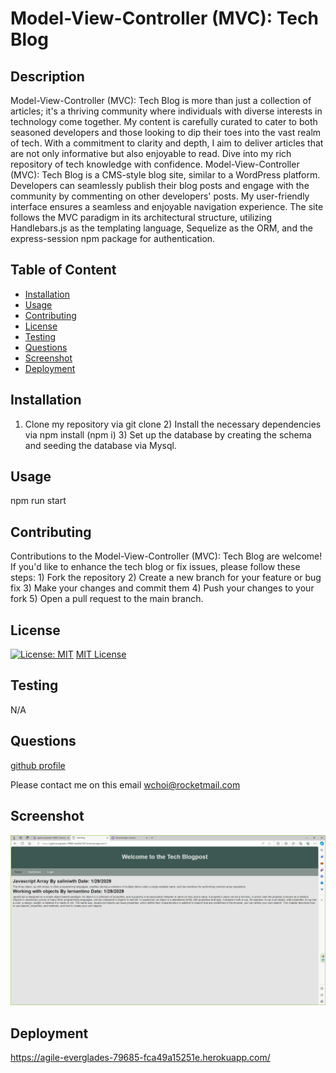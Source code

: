# Model-View-Controller (MVC): Tech Blog

## Description

Model-View-Controller (MVC): Tech Blog is more than just a collection of articles; it's a thriving community where individuals with diverse interests in technology come together. My content is carefully curated to cater to both seasoned developers and those looking to dip their toes into the vast realm of tech. With a commitment to clarity and depth, I aim to deliver articles that are not only informative but also enjoyable to read. Dive into my rich repository of tech knowledge with confidence. Model-View-Controller (MVC): Tech Blog is a CMS-style blog site, similar to a WordPress platform. Developers can seamlessly publish their blog posts and engage with the community by commenting on other developers' posts. My user-friendly interface ensures a seamless and enjoyable navigation experience. The site follows the MVC paradigm in its architectural structure, utilizing Handlebars.js as the templating language, Sequelize as the ORM, and the express-session npm package for authentication.

## Table of Content

- [Installation](#installation)
- [Usage](#usage)
- [Contributing](#contributing)
- [License](#license)
- [Testing](#testing)
- [Questions](#questions)
- [Screenshot](#screenshot)
- [Deployment](#deployment)

## Installation

1. Clone my repository via git clone 2) Install the necessary dependencies via npm install (npm i) 3) Set up the database by creating the schema and seeding the database via Mysql.

## Usage

npm run start

## Contributing

Contributions to the Model-View-Controller (MVC): Tech Blog are welcome! If you'd like to enhance the tech blog or fix issues, please follow these steps: 1) Fork the repository 2) Create a new branch for your feature or bug fix 3) Make your changes and commit them 4) Push your changes to your fork 5) Open a pull request to the main branch.

## License

[![License: MIT](https://img.shields.io/badge/License-MIT-yellow.svg)](https://opensource.org/licenses/MIT)
[MIT License](https://opensource.org/licenses/MIT)

## Testing

N/A

## Questions

[github profile](https://github.com/wchoi888)

Please contact me on this email wchoi@rocketmail.com

## Screenshot

![screenshot](image-1.png)

## Deployment

https://agile-everglades-79685-fca49a15251e.herokuapp.com/
